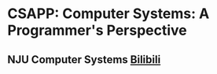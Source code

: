 # CSAPP: Computer Systems: A Programmer's Perspective
## NJU Computer Systems [Bilibili](https://www.bilibili.com/video/BV1qa4y1j7xk?spm_id_from=333.999.0.0)

